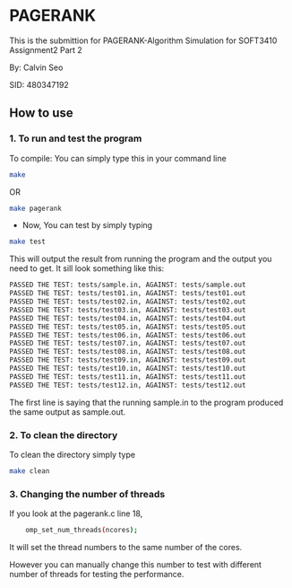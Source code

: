 # PAGERANK

This is the submittion for PAGERANK-Algorithm Simulation for SOFT3410 Assignment2 Part 2

By: Calvin Seo

SID: 480347192

## How to use

### 1. To run and test the program 

To compile: You can simply type this in your command line
```bash
make
```
OR
```bash
make pagerank
```

- Now, You can test by simply typing

```bash
make test
```

This will output the result from running the program and the output you need to get. It sill look something like this:

```bash
PASSED THE TEST: tests/sample.in, AGAINST: tests/sample.out
PASSED THE TEST: tests/test01.in, AGAINST: tests/test01.out
PASSED THE TEST: tests/test02.in, AGAINST: tests/test02.out
PASSED THE TEST: tests/test03.in, AGAINST: tests/test03.out
PASSED THE TEST: tests/test04.in, AGAINST: tests/test04.out
PASSED THE TEST: tests/test05.in, AGAINST: tests/test05.out
PASSED THE TEST: tests/test06.in, AGAINST: tests/test06.out
PASSED THE TEST: tests/test07.in, AGAINST: tests/test07.out
PASSED THE TEST: tests/test08.in, AGAINST: tests/test08.out
PASSED THE TEST: tests/test09.in, AGAINST: tests/test09.out
PASSED THE TEST: tests/test10.in, AGAINST: tests/test10.out
PASSED THE TEST: tests/test11.in, AGAINST: tests/test11.out
PASSED THE TEST: tests/test12.in, AGAINST: tests/test12.out
```
The first line is saying that the running sample.in to the program produced the same output as sample.out.

### 2. To clean the directory

To clean the directory simply type
```bash
make clean
```

### 3. Changing the number of threads

If you look at the pagerank.c line 18,
```bash
    omp_set_num_threads(ncores);
```

It will set the thread numbers to the same number of the cores.

However you can manually change this number to test with different number of threads for testing the performance. 

